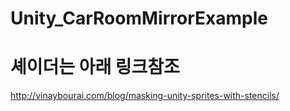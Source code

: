 # Unity_CarRoomMirrorExample

# 셰이더는 아래 링크참조
http://vinaybourai.com/blog/masking-unity-sprites-with-stencils/